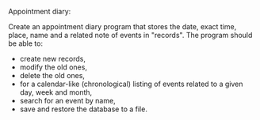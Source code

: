 Appointment diary:

Create an appointment diary program that stores the date, exact time, place, name and a related note of events in "records". The program should be able to:

- create new records,
- modify the old ones,
- delete the old ones,
- for a calendar-like (chronological) listing of events related to a given day, week and month,
- search for an event by name,
- save and restore the database to a file.
